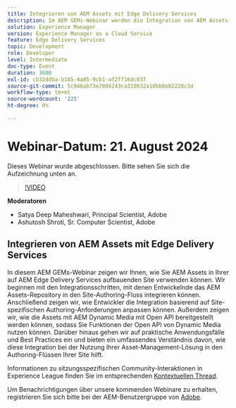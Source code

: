```yaml
---
title: Integrieren von AEM Assets mit Edge Delivery Services
description: Im AEM GEMs-Webinar werden die Integration von AEM Assets in Sites, die auf AEM Edge Delivery Services basieren, die Anpassung der Integration, die Bereitstellung von Assets mit AEM Dynamic Media mit Open API und praktische Anwendungsfälle und Best Practices vorgestellt.
solution: Experience Manager
version: Experience Manager as a Cloud Service
feature: Edge Delivery Services
topic: Development
role: Developer
level: Intermediate
doc-type: Event
duration: 3600
exl-id: cb32ddba-b105-4a85-9cb1-af2ff16dc037
source-git-commit: 5c946ab73e78d4243ca310032a10bb8e82228c3d
workflow-type: tm+mt
source-wordcount: '225'
ht-degree: 0%

---
```



# Webinar-Datum: 21. August 2024

Dieses Webinar wurde abgeschlossen. Bitte sehen Sie sich die Aufzeichnung unten an.

>[!VIDEO](https://video.tv.adobe.com/v/3433046/?quality=12&learn=on)

**Moderatoren**

* Satya Deep Maheshwari, Principal Scientist, Adobe
* Ashutosh Shroti, Sr. Computer Scientist, Adobe

## Integrieren von AEM Assets mit Edge Delivery Services

In diesem AEM GEMs-Webinar zeigen wir Ihnen, wie Sie AEM Assets in Ihrer auf AEM Edge Delivery Services aufbauenden Site verwenden können.  Wir beginnen mit den Integrationsschritten, mit denen Entwickelnde das AEM Assets-Repository in den Site-Authoring-Fluss integrieren können. Anschließend zeigen wir, wie Entwickler die Integration basierend auf Site-spezifischen Authoring-Anforderungen anpassen können. Außerdem zeigen wir, wie die Assets mit AEM Dynamic Media mit Open API bereitgestellt werden können, sodass Sie Funktionen der Open API von Dynamic Media nutzen können. Darüber hinaus gehen wir auf praktische Anwendungsfälle und Best Practices ein und bieten ein umfassendes Verständnis davon, wie diese Integration bei der Nutzung Ihrer Asset-Management-Lösung in den Authoring-Flüssen Ihrer Site hilft.

Informationen zu sitzungsspezifischen Community-Interaktionen in Experience League finden Sie im entsprechenden [Kontextuellen Thread](https://adobe.ly/3LSCVfX).

Um Benachrichtigungen über unsere kommenden Webinare zu erhalten, registrieren Sie sich bitte bei der AEM-Benutzergruppe von [Adobe](https://aem-augs.adobe.com/).
